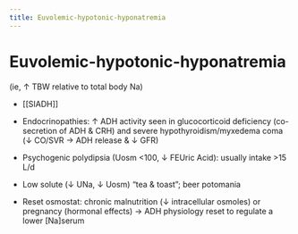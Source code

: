 ```yaml
---
title: Euvolemic-hypotonic-hyponatremia
---
```

# Euvolemic-hypotonic-hyponatremia
(ie, ↑ TBW relative to total body Na)

* [[SIADH]]

* Endocrinopathies: ↑ ADH activity seen in glucocorticoid deficiency (co-secretion of ADH & CRH) and severe hypothyroidism/myxedema coma (↓ CO/SVR → ADH release & ↓ GFR)

* Psychogenic polydipsia (Uosm <100, ↓ FEUric Acid): usually intake >15 L/d

* Low solute (↓ UNa, ↓ Uosm) “tea & toast”; beer potomania

* Reset osmostat: chronic malnutrition (↓ intracellular osmoles) or pregnancy (hormonal effects) → ADH physiology reset to regulate a lower [Na]serum
